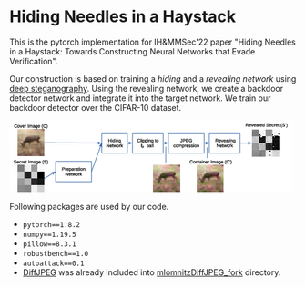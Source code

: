 # Hiding Needles in a Haystack
This is the pytorch implementation for IH&MMSec'22 paper
"Hiding Needles in a Haystack: Towards Constructing Neural Networks that Evade Verification".

Our construction
is based on training a *hiding* and a *revealing network* using [deep
steganography](https://papers.nips.cc/paper/6802-hiding-images-in-plain-sight-deep-steganography). Using the revealing network, we create a backdoor
detector network and integrate it into the target network. We train
our backdoor detector over the CIFAR-10 dataset.

![Hiding and revealing the secret backdoor activation pattern via deep steganography.](/figures/figure_1_hiding_and_revealing.png)

Following packages are used by our code.
- `pytorch==1.8.2` 
- `numpy==1.19.5`
- `pillow==8.3.1`
- `robustbench==1.0`
- `autoattack==0.1`
- [DiffJPEG](https://github.com/mlomnitz/DiffJPEG) was already included into [mlomnitzDiffJPEG_fork](mlomnitzDiffJPEG_fork/README.md) directory.



